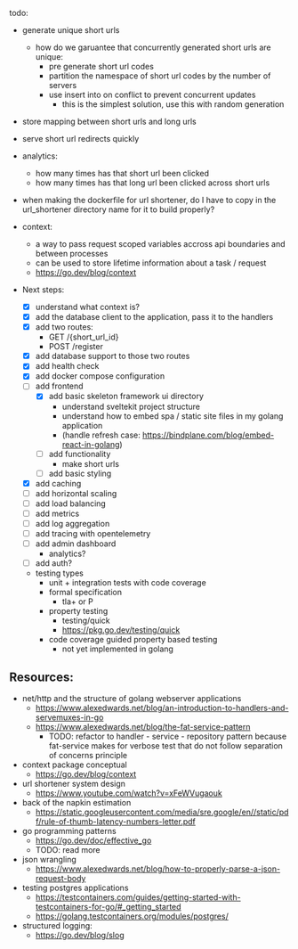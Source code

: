 todo:
- generate unique short urls
    - how do we garuantee that concurrently generated short urls are unique:
        - pre generate short url codes
        - partition the namespace of short url codes by the number of servers
        - use insert into on conflict to prevent concurrent updates
            - this is the simplest solution, use this with random generation
- store mapping between short urls and long urls
- serve short url redirects quickly
- analytics:
    - how many times has that short url been clicked
    - how many times has that long url been clicked across short urls

- when making the dockerfile for url shortener, do I have to copy in the url_shortener
  directory name for it to build properly?

- context:
    - a way to pass request scoped variables accross api boundaries and between processes
    - can be used to store lifetime information about a task / request
    - https://go.dev/blog/context



- Next steps:
    - [x] understand what context is?
    - [x] add the database client to the application, pass it to the handlers
    - [x] add two routes:
        - GET /{short_url_id}
        - POST /register
    - [x] add database support to those two routes
    - [x] add health check
    - [x] add docker compose configuration
    - [ ] add frontend
        - [x] add basic skeleton framework ui directory
            - understand sveltekit project structure
            - understand how to embed spa / static site files in my golang application
            - (handle refresh case: https://bindplane.com/blog/embed-react-in-golang)
        - [ ] add functionality
            - make short urls
        - [ ] add basic styling
    - [x] add caching
    - [ ] add horizontal scaling
    - [ ] add load balancing
    - [ ] add metrics
    - [ ] add log aggregation
    - [ ] add tracing with opentelemetry
    - [ ] add admin dashboard
        - analytics?
    - [ ] add auth?
    - testing types
        - unit + integration tests with code coverage
        - formal specification
            - tla+ or P
        - property testing
            - testing/quick
            - https://pkg.go.dev/testing/quick
        - code coverage guided property based testing
            - not yet implemented in golang

## Resources:
- net/http and the structure of golang webserver applications
    - https://www.alexedwards.net/blog/an-introduction-to-handlers-and-servemuxes-in-go
    - https://www.alexedwards.net/blog/the-fat-service-pattern
        - TODO: refactor to handler - service - repository pattern because fat-service makes for verbose test that do not follow separation of concerns principle 
- context package conceptual
    - https://go.dev/blog/context
- url shortener system design
    - https://www.youtube.com/watch?v=xFeWVugaouk
- back of the napkin estimation
    - https://static.googleusercontent.com/media/sre.google/en//static/pdf/rule-of-thumb-latency-numbers-letter.pdf
- go programming patterns
    - https://go.dev/doc/effective_go
    - TODO: read more
- json wrangling
    - https://www.alexedwards.net/blog/how-to-properly-parse-a-json-request-body
- testing postgres applications
    - https://testcontainers.com/guides/getting-started-with-testcontainers-for-go/#_getting_started
    - https://golang.testcontainers.org/modules/postgres/
- structured logging:
    - https://go.dev/blog/slog